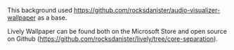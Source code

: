 This background used https://github.com/rocksdanister/audio-visualizer-wallpaper as a base.

Lively Wallpaper can be found both on the Microsoft Store and open source on Github (https://github.com/rocksdanister/lively/tree/core-separation).
